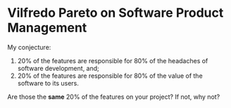 Vilfredo Pareto on Software Product Management
===

My conjecture:

1. 20% of the features are responsible for 80% of the headaches of software development, and;
2. 20% of the features are responsible for 80% of the value of the software to its users.

Are those the **same** 20% of the features on your project? If not, why not?